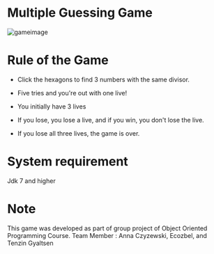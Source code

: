 # Multiple Guessing Game
![gameimage](https://user-images.githubusercontent.com/40735388/149461113-811c3a47-c2a7-4026-89fc-d59beaff0daa.png)
 
# Rule of the Game

- Click the hexagons to find 3 numbers with the same divisor.
- Five tries and you're out with one live!

- You initially have 3 lives
- If you lose, you lose a live, and if you win, you don't lose the live.
- If you lose all three lives, the game is over.

# System requirement
Jdk 7 and higher

# Note
This game was developed as part of group project of Object Oriented Programming Course.
Team Member :
Anna Czyzewski,
Ecozbel, and
Tenzin Gyaltsen

